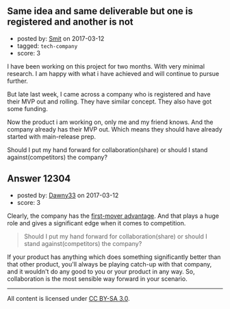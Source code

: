 ## Same idea and same deliverable but one is registered and another is not

- posted by: [Smit](https://stackexchange.com/users/7665731/smit) on 2017-03-12
- tagged: `tech-company`
- score: 3

I have been working on this project for two months. With very minimal research. I am happy with what i have achieved and will continue to pursue further.

But late last week, I came across a company who is registered and have their MVP out and rolling. They have similar concept. They also have got some funding. 

Now the product i am working on, only me and my friend knows. And the company already has their MVP out. Which means they should have already started with main-release prep. 

Should I put my hand forward for collaboration(share) or should I stand against(competitors) the company?


## Answer 12304

- posted by: [Dawny33](https://stackexchange.com/users/6444670/dawny33) on 2017-03-12
- score: 3

<p>Clearly, the company has the <a href="https://en.wikipedia.org/wiki/First-mover_advantage" rel="nofollow noreferrer">first-mover advantage</a>. And that plays a huge role and gives a significant edge when it comes to competition.</p>

<blockquote>
  <p>Should I put my hand forward for collaboration(share) or should I
  stand against(competitors) the company?</p>
</blockquote>

<p>If your product has anything which does something significantly better than that other product, you'll always be playing catch-up with that company, and it wouldn't do any good to you or your product in any way.  So, collaboration is the most sensible way forward in your scenario.</p>




---

All content is licensed under [CC BY-SA 3.0](https://creativecommons.org/licenses/by-sa/3.0/).
